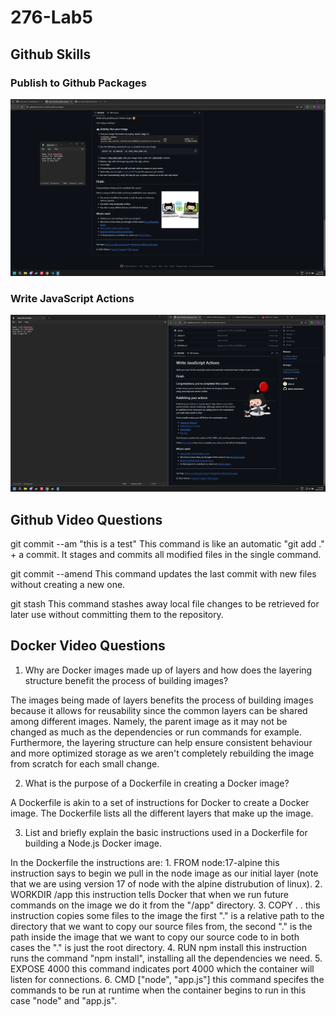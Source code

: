 # 276-Lab5

## Github Skills

### Publish to Github Packages

![Publish to Github Packages Completion](publish_completion.png)

### Write JavaScript Actions

![Write JavaScript Actions Completion](js_actions_completion.png)

## Github Video Questions

git commit --am "this is a test"
This command is like an automatic "git add ." + a commit. It stages and commits all modified files in the single command.

git commit --amend
This command updates the last commit with new files without creating a new one.

git stash
This command stashes away local file changes to be retrieved for later use without committing them to the repository.

## Docker Video Questions

1. Why are Docker images made up of layers and how does the layering structure benefit the process of building images?

The images being made of layers benefits the process of building images because it allows for reusability since the common layers can be shared among different images. Namely, the parent image as it may not be changed as much as the dependencies or run commands for example. Furthermore, the layering structure can help ensure consistent behaviour and more optimized storage as we aren't completely rebuilding the image from scratch for each small change.

2. What is the purpose of a Dockerfile in creating a Docker image?

A Dockerfile is akin to a set of instructions for Docker to create a Docker image. The Dockerfile lists all the different layers that make up the image.

3. List and briefly explain the basic instructions used in a Dockerfile for building a Node.js Docker image.

In the Dockerfile the instructions are: 1. FROM node:17-alpine this instruction says to begin we pull in the node image as our initial layer (note that we are using version 17 of node with the alpine distrubution of linux). 2. WORKDIR /app this instruction tells Docker that when we run future commands on the image we do it from the "/app" directory. 3. COPY . . this instruction copies some files to the image the first "." is a relative path to the directory that we want to copy our source files from, the second "." is the path inside the image that we want to copy our source code to in both cases the "." is just the root directory. 4. RUN npm install this instruction runs the command "npm install", installing all the dependencies we need. 5. EXPOSE 4000 this command indicates port 4000 which the container will listen for connections. 6. CMD ["node", "app.js"] this command specifes the commands to be run at runtime when the container begins to run in this case "node" and "app.js".
